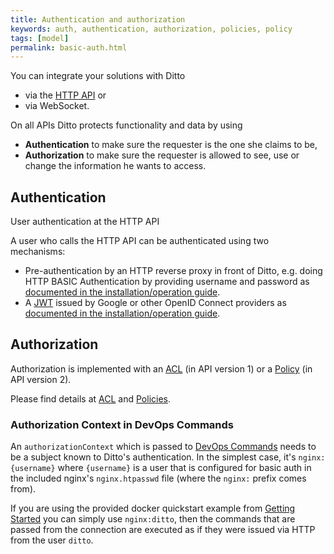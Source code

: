 ```yaml
---
title: Authentication and authorization
keywords: auth, authentication, authorization, policies, policy
tags: [model]
permalink: basic-auth.html
---
```


You can integrate your solutions with Ditto 

* via the [HTTP API](http-api-doc.html) or
* via WebSocket.

On all APIs Ditto protects functionality and data by using

* **Authentication** to make sure the requester is the one she claims to be,
* **Authorization** to make sure the requester is allowed to see, use or change the information he wants to access.

## Authentication

User authentication at the HTTP API

A user who calls the HTTP API can be authenticated using two mechanisms:

* Pre-authentication by an HTTP reverse proxy in front of Ditto, e.g. doing HTTP BASIC Authentication by providing 
  username and password as [documented in the installation/operation guide](installation-operating.html#pre-authentication).
* A <a href="#" data-toggle="tooltip" data-original-title="{{site.data.glossary.jwt}}">JWT</a> issued by Google or other
  OpenID Connect providers as [documented in the installation/operation guide](installation-operating.html#openid-connect).

## Authorization

Authorization is implemented with an <a href="#" data-toggle="tooltip" data-original-title="{{site.data.glossary.acl}}">ACL</a>
(in API version 1) or a <a href="#" data-toggle="tooltip" data-original-title="{{site.data.glossary.policy}}">Policy</a>
(in API version 2).

Please find details at [ACL](basic-acl.html) and [Policies](basic-policy.html).

### Authorization Context in DevOps Commands

An `authorizationContext` which is passed to [DevOps Commands](installation-operating.html#devops-commands) needs
to be a subject known to Ditto's authentication. In the simplest case, it's `nginx:{username}` where `{username}` is a user 
that is configured for basic auth in the included nginx's `nginx.htpasswd` file (where the `nginx:` prefix comes from).

If you are using the provided docker quickstart example from [Getting Started](installation-running.html) you
can simply use `nginx:ditto`, then the commands that are passed from the connection are executed as if they 
were issued via HTTP from the user `ditto`.
